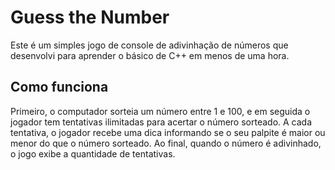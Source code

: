 # Guess the Number

Este é um simples jogo de console de adivinhação de números que desenvolvi para aprender o básico de C++ em menos de uma hora.

## Como funciona
Primeiro, o computador sorteia um número entre 1 e 100, e em seguida o jogador tem tentativas ilimitadas para acertar o número sorteado. A cada tentativa, o jogador recebe uma dica informando se o seu palpite é maior ou menor do que o número sorteado. Ao final, quando o número é adivinhado, o jogo exibe a quantidade de tentativas.
